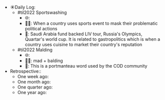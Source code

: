 - ☀️Daily Log:
    - #til2022 Sportswashing
        - 🌐:
        - 💁‍♂️: When a country uses sports event to mask their problematic political actions
        - 🤔: Saudi Arabia fund backed LIV tour, Russia's Olympics, Quartar's world cup. It is related to gastropolitics which is when a country uses cuisine to market their country's reputation
    - #til2022 Malding
        - 🌐:
        - 💁‍♂️: mad + balding
        - 🤔: This is a portmanteau word used by the COD community
- Retrospective::
    - One week ago:
    - One month ago:
    - One quarter ago:
    - One year ago:
